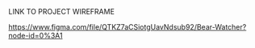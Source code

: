 LINK TO PROJECT WIREFRAME

https://www.figma.com/file/QTKZ7aCSiotgUavNdsub92/Bear-Watcher?node-id=0%3A1